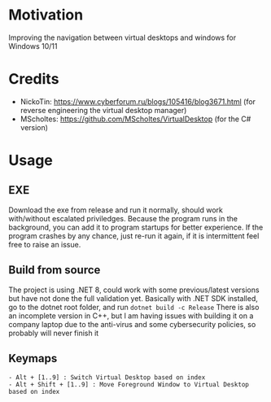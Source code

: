 ﻿# Motivation
Improving the navigation between virtual desktops and windows for Windows 10/11

# Credits
- NickoTin: https://www.cyberforum.ru/blogs/105416/blog3671.html (for reverse engineering the virtual desktop manager)
- MScholtes: https://github.com/MScholtes/VirtualDesktop (for the C# version)

# Usage

## EXE
Download the exe from release and run it normally, should work with/without escalated priviledges.
Because the program runs in the background, you can add it to program startups for better experience.
If the program crashes by any chance, just re-run it again, if it is intermittent feel free to raise an issue.

## Build from source
The project is using .NET 8, could work with some previous/latest versions but have not done the full validation yet.
Basically with .NET SDK installed, go to the dotnet root folder, and run `dotnet build -c Release`
There is also an incomplete version in C++, but I am having issues with building it on a company laptop due to the anti-virus and some cybersecurity policies, so probably will never finish it

## Keymaps
```
- Alt + [1..9] : Switch Virtual Desktop based on index
- Alt + Shift + [1..9] : Move Foreground Window to Virtual Desktop based on index
```

